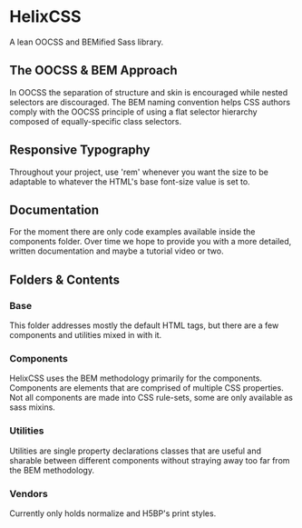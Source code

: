 
# HelixCSS

A lean OOCSS and BEMified Sass library.

## The OOCSS & BEM Approach

In OOCSS the separation of structure and skin is encouraged while nested selectors are discouraged.
The BEM naming convention helps CSS authors comply with the OOCSS principle of using a flat selector
hierarchy composed of equally-specific class selectors.

## Responsive Typography

Throughout your project, use 'rem' whenever you want the size to be adaptable to whatever the HTML's
base font-size value is set to.

## Documentation

For the moment there are only code examples available inside the components folder. Over time we
hope to provide you with a more detailed, written documentation and maybe a tutorial video or two.

## Folders & Contents

### Base

This folder addresses mostly the default HTML tags, but there are a few components and utilities
mixed in with it.

### Components

HelixCSS uses the BEM methodology primarily for the components. Components are elements that are
comprised of multiple CSS properties. Not all components are made into CSS rule-sets, some are only
available as sass mixins.

### Utilities

Utilities are single property declarations classes that are useful and sharable between different
components without straying away too far from the BEM methodology.

### Vendors

Currently only holds normalize and H5BP's print styles.
